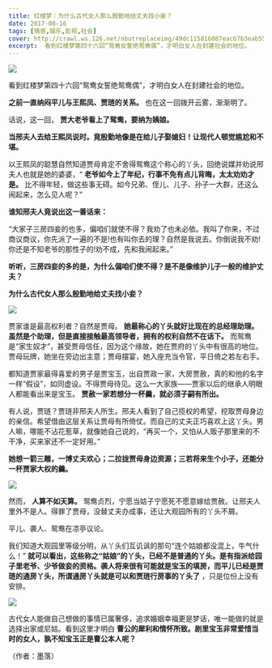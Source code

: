 ```yaml
---
title: 红楼梦｜为什么古代女人那么殷勤地给丈夫找小妾？
date: 2017-08-16
tags: [情感,娱乐,影视,社会]
cover: http://crawl.ws.126.net/nbotreplaceimg/49dc115816087eac67b3eab55e507b87/33cadda292c60469ec2396251a53196c.jpg
excerpt:  看到红楼梦第四十六回“鸳鸯女誓绝鸳鸯偶”，才明白女人在封建社会的地位。
---
```

![](http://crawl.ws.126.net/nbotreplaceimg/49dc115816087eac67b3eab55e507b87/33cadda292c60469ec2396251a53196c.jpg)  

看到红楼梦第四十六回“鸳鸯女誓绝鸳鸯偶”，才明白女人在封建社会的地位。

**之前一直纳闷平儿与王熙凤、贾琏的关系。** 也在这一回拨开云雾，渐渐明了。

话说，这一回， **贾大老爷看上了鸳鸯，要纳为姨娘。**

**当邢夫人去给王熙凤说时。竟殷勤地像是在给儿子娶媳妇！让现代人顿觉尴尬和不堪。**

以王熙凤的聪慧自然知道贾母肯定不舍得鸳鸯这个称心的丫头，回绝说媒并劝说邢夫人也就是她的婆婆，“ **老爷如今上了年纪，行事不免有点儿背晦，太太劝劝才是。**
比不得年轻，做这些事无碍。如今兄弟、侄儿、儿子、孙子一大群，还这么闹起来，怎么见人呢？”

**谁知邢夫人竟说出这一番话来：**

“大家子三房四妾的也多，偏咱们就使不得？我劝了也未必依。我叫了你来，不过商议商议，你先派了一遍的不是!也有叫你去的理？自然是我说去。你倒说我不劝!你还是不知老爷的那性子的!劝不成，先和我闹起来。”

**听听，三房四妾的多的是，为什么偏咱们使不得？是不是像维护儿子一般的维护丈夫？**

**为什么古代女人那么殷勤地给丈夫找小妾？**

![](http://crawl.ws.126.net/nbotreplaceimg/bc4e413e0404ea8b386b4334d5ba150d/145cdc6e98ab355e039aa0a35de8ee95.jpg)  

贾家谁是最高权利者？自然是贾母。 **她最称心的丫头就好比现在的总经理助理。虽然是个助理，但是直接接触最高领导者，拥有的权利自然不在话下。**
而鸳鸯是“家生奴才”，甚受贾母信任，因为这个缘故，她在贾府的丫头中有很高的地位。贾母玩牌，她坐在旁边出主意；贾母摆宴，她入座充当令官，平日倚之若左右手。

都知道贾家最得喜爱的男子是贾宝玉，出自贾政一家，大房贾赦，真的和他的名字一样“假设”，如同虚设。不得贾母待见。这么一大家族——贾家以后的继承人明眼人都能看出来是宝玉。
**贾赦一家若想分一杯羹，就必须子嗣有所出。**

有人说，贾琏？贾琏非邢夫人所生。邢夫人看到了自己揽权的希望，挖取贾母身边的亲信。希望借由这层关系让贾母有所倚仗。而自己的丈夫正巧喜欢上这丫头。男人嘛，哪能不沾花惹草，就像她自己说的，“再买一个，又怕从人贩子那里来的不干净，买来家还不一定好用。”

**她想一箭三雕，一博丈夫欢心；二拉拢贾母身边资源；三若将来生个小子，还能分一杯贾家大权的羹。**

![](http://crawl.ws.126.net/nbotreplaceimg/49dc115816087eac67b3eab55e507b87/635eebb8034355023f7ba5e66267b898.jpg)  

然而， **人算不如天算。** 鸳鸯贞烈，宁愿当姑子宁愿死不愿意嫁给贾赦。让邢夫人里外不是人。得罪了贾母，没替丈夫办成事，还让大观园所有的丫头不屑。

平儿、袭人、鸳鸯在凉亭议论。

我们知道大观园里等级分明，从丫头们互讥讽的那句“连个姑娘都没混上，牛气什么！”
**就可以看出，这些称之“姑娘”的丫头，已经不是普通的丫头。是有指派给园子里老爷、少爷做妾的资格。袭人将来很有可能就是宝玉的填房，而平儿已经是贾琏的通房丫头，所谓通房丫头就是可以和贾琏行房事的丫头了**
，只是位份上没有安排。

![](http://crawl.ws.126.net/nbotreplaceimg/49dc115816087eac67b3eab55e507b87/80fe972d7a08d5d5aac3e08f926a18c5.jpg)  

古代女人能做自己想做的事情已属奢侈，追求婚姻幸福更是梦话，唯一能做的就是选择出家或尼姑。看到这里才明白
**曹公的犀利和情怀所致。剧里宝玉非常爱惜当时的女人，孰不知宝玉正是曹公本人呢？**

（作者：墨落）

